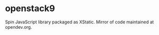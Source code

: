 # openstack9
Spin JavaScript library packaged as XStatic. Mirror of code maintained at opendev.org.
